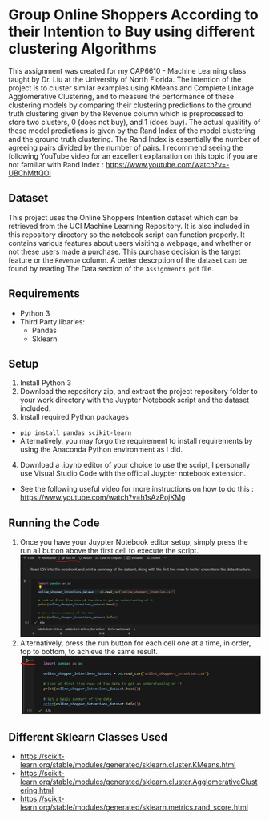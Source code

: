 # Group Online Shoppers According to their Intention to Buy using different clustering Algorithms
This assignment was created for my CAP6610 - Machine Learning class taught by Dr. Liu at the University of North Florida. The intention of the project
is to cluster similar examples using KMeans and Complete Linkage Agglomerative Clustering, and to measure the performance of these clustering models
by comparing their clustering predictions to the ground truth clustering given by the Revenue column which is preprocessed to store two clusters, 0 (does not buy), and 1 (does buy). The actual qualitity of these model predictions is given by the Rand Index of the model clustering and the ground truth clustering. The Rand Index is essentially the number of agreeing pairs divided by the number of pairs. I recommend seeing the following YouTube video for an excellent explanation on this topic if you are not familiar with Rand Index : https://www.youtube.com/watch?v=-UBChMttQOI

## Dataset
This project uses the Online Shoppers Intention dataset which can be retrieved from the UCI Machine Learning Repository. It is also included in this repository directory so the notebook script can function properly. It contains various features about users visiting a webpage, and whether or not these users made a purchase. This purchase decision is the target feature or the `Revenue` column. A better descrption of the dataset can be found by reading The Data section of the `Assignment3.pdf` file.

## Requirements
- Python 3
- Third Party libaries:
    - Pandas
    - Sklearn

## Setup
1. Install Python 3
2. Download the repository zip, and extract the project repository folder to your work directory with the Juypter Notebook script and the dataset included.
3. Install required Python packages
- `pip install pandas scikit-learn`
- Alternatively, you may forgo the requirement to install requirements by using the Anaconda Python environment as I did.
4. Download a .ipynb editor of your choice to use the script, I personally use Visual Studio Code with the official Juypter notebook extension.
- See the following useful video for more instructions on how to do this : https://www.youtube.com/watch?v=h1sAzPojKMg

## Running the Code 
1. Once you have your Juypter Notebook editor setup, simply press the run all button above the first cell to execute the script.
![Press the Run All Button to Run the Script](running_notebook_script.png)
2. Alternatively, press the run button for each cell one at a time, in order, top to bottom, to achieve the same result.
![Press the Run Button on Each Cell In Order](running_a_cell.png)

## Different Sklearn Classes Used
- https://scikit-learn.org/stable/modules/generated/sklearn.cluster.KMeans.html
- https://scikit-learn.org/stable/modules/generated/sklearn.cluster.AgglomerativeClustering.html
- https://scikit-learn.org/stable/modules/generated/sklearn.metrics.rand_score.html